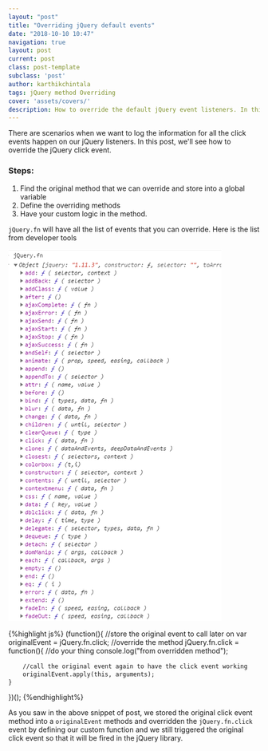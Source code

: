 ```yaml
---
layout: "post"
title: "Overriding jQuery default events"
date: "2018-10-10 10:47"
navigation: true
layout: post
current: post
class: post-template
subclass: 'post'
author: karthikchintala
tags: jQuery method Overriding
cover: 'assets/covers/'
description: How to override the default jQuery event listeners. In this post, we'll customize the logic so that we can override the default jQuery click event.
---
```


There are scenarios when we want to log the information for all the click events happen on our jQuery listeners. In this post, we'll see how to override the jQuery click event.

### Steps:
1. Find the original method that we can override and store into a global variable    
2. Define the overriding methods
3. Have your custom logic in the method.

`jQuery.fn` will have all the list of events that you can override. Here is the list from developer tools

![Overriding jQuery default events: list of events](assets/posts/method_override/list_of_events.png)

{%highlight js%}
(function(){
    //store the original event to call later on
    var originalEvent = jQuery.fn.click;
    //override the method
    jQuery.fn.click = function(){
        //do your thing
        console.log("from overridden method");

        //call the original event again to have the click event working
        originalEvent.apply(this, arguments);
    }
})();
{%endhighlight%}

As you saw in the above snippet of post, we stored the original click event method into a `originalEvent` methods and overridden the `jQuery.fn.click` event by defining our custom function and we still triggered the original click event so that it will be fired in the jQuery library.
